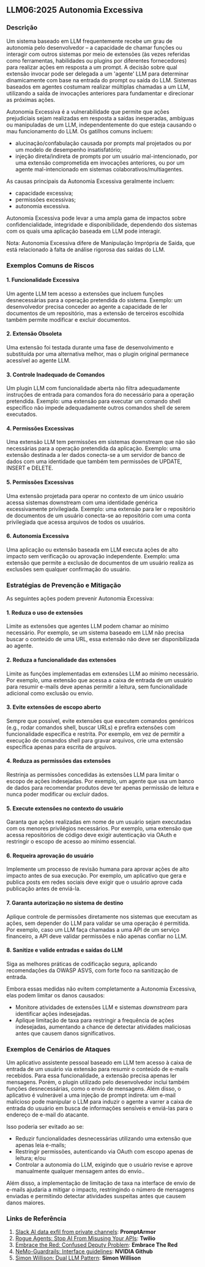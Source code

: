 ## LLM06:2025 Autonomia Excessiva

### Descrição

Um sistema baseado em LLM frequentemente recebe um grau de autonomia pelo desenvolvedor – a capacidade de chamar funções ou interagir com outros sistemas por meio de extensões (às vezes referidas como ferramentas, habilidades ou plugins por diferentes fornecedores) para realizar ações em resposta a um prompt. A decisão sobre qual extensão invocar pode ser delegada a um 'agente' LLM para determinar dinamicamente com base na entrada do prompt ou saída do LLM. Sistemas baseados em agentes costumam realizar múltiplas chamadas a um LLM, utilizando a saída de invocações anteriores para fundamentar e direcionar as próximas ações.

Autonomia Excessiva é a vulnerabilidade que permite que ações prejudiciais sejam realizadas em resposta a saídas inesperadas, ambíguas ou manipuladas de um LLM, independentemente do que esteja causando o mau funcionamento do LLM. Os gatilhos comuns incluem:

- alucinação/confabulação causada por prompts mal projetados ou por um modelo de desempenho insatisfatório;
- injeção direta/indireta de prompts por um usuário mal-intencionado, por uma extensão comprometida em invocações anteriores, ou por um agente mal-intencionado em sistemas colaborativos/multiagentes.

As causas principais da Autonomia Excessiva geralmente incluem:

- capacidade excessiva;
- permissões excessivas;
- autonomia excessiva.

Autonomia Excessiva pode levar a uma ampla gama de impactos sobre confidencialidade, integridade e disponibilidade, dependendo dos sistemas com os quais uma aplicação baseada em LLM pode interagir.

Nota: Autonomia Excessiva difere de Manipulação Imprópria de Saída, que está relacionado à falta de análise rigorosa das saídas do LLM.

### Exemplos Comuns de Riscos

#### 1. Funcionalidade Excessiva
  Um agente LLM tem acesso a extensões que incluem funções desnecessárias para a operação pretendida do sistema. Exemplo: um desenvolvedor precisa conceder ao agente a capacidade de ler documentos de um repositório, mas a extensão de terceiros escolhida também permite modificar e excluir documentos.

#### 2. Extensão Obsoleta
  Uma extensão foi testada durante uma fase de desenvolvimento e substituída por uma alternativa melhor, mas o plugin original permanece acessível ao agente LLM.

#### 3. Controle Inadequado de Comandos
  Um plugin LLM com funcionalidade aberta não filtra adequadamente instruções de entrada para comandos fora do necessário para a operação pretendida. Exemplo: uma extensão para executar um comando shell específico não impede adequadamente outros comandos shell de serem executados.

#### 4. Permissões Excessivas
  Uma extensão LLM tem permissões em sistemas downstream que não são necessárias para a operação pretendida da aplicação. Exemplo: uma extensão destinada a ler dados conecta-se a um servidor de banco de dados com uma identidade que também tem permissões de UPDATE, INSERT e DELETE.

#### 5. Permissões Excessivas
  Uma extensão projetada para operar no contexto de um único usuário acessa sistemas downstream com uma identidade genérica excessivamente privilegiada. Exemplo: uma extensão para ler o repositório de documentos de um usuário conecta-se ao repositório com uma conta privilegiada que acessa arquivos de todos os usuários.

#### 6. Autonomia Excessiva
  Uma aplicação ou extensão baseada em LLM executa ações de alto impacto sem verificação ou aprovação independente. Exemplo: uma extensão que permite a exclusão de documentos de um usuário realiza as exclusões sem qualquer confirmação do usuário.

### Estratégias de Prevenção e Mitigação

As seguintes ações podem prevenir Autonomia Excessiva:

#### 1. Reduza o uso de extensões
  Limite as extensões que agentes LLM podem chamar ao mínimo necessário. Por exemplo, se um sistema baseado em LLM não precisa buscar o conteúdo de uma URL, essa extensão não deve ser disponibilizada ao agente.

#### 2. Reduza a funcionalidade das extensões
  Limite as funções implementadas em extensões LLM ao mínimo necessário. Por exemplo, uma extensão que acessa a caixa de entrada de um usuário para resumir e-mails deve apenas permitir a leitura, sem funcionalidade adicional como exclusão ou envio.

#### 3. Evite extensões de escopo aberto
  Sempre que possível, evite extensões que executem comandos genéricos (e.g., rodar comandos shell, buscar URLs) e prefira extensões com funcionalidade específica e restrita. Por exemplo, em vez de permitir a execução de comandos shell para gravar arquivos, crie uma extensão específica apenas para escrita de arquivos.

#### 4. Reduza as permissões das extensões
  Restrinja as permissões concedidas às extensões LLM para limitar o escopo de ações indesejadas. Por exemplo, um agente que usa um banco de dados para recomendar produtos deve ter apenas permissão de leitura e nunca poder modificar ou excluir dados.

#### 5. Execute extensões no contexto do usuário
  Garanta que ações realizadas em nome de um usuário sejam executadas com os menores privilégios necessários. Por exemplo, uma extensão que acessa repositórios de código deve exigir autenticação via OAuth e restringir o escopo de acesso ao mínimo essencial.

#### 6. Requeira aprovação do usuário
  Implemente um processo de revisão humana para aprovar ações de alto impacto antes de sua execução. Por exemplo, um aplicativo que gera e publica posts em redes sociais deve exigir que o usuário aprove cada publicação antes de enviá-la.

#### 7. Garanta autorização no sistema de destino
  Aplique controle de permissões diretamente nos sistemas que executam as ações, sem depender do LLM para validar se uma operação é permitida. Por exemplo, caso um LLM faça chamadas a uma API de um serviço financeiro, a API deve validar permissões e não apenas confiar no LLM.

#### 8. Sanitize e valide entradas e saídas do LLM
  Siga as melhores práticas de codificação segura, aplicando recomendações da OWASP ASVS, com forte foco na sanitização de entrada.

Embora essas medidas não evitem completamente a Autonomia Excessiva, elas podem limitar os danos causados:
- Monitore atividades de extensões LLM e sistemas *downstream* para identificar ações indesejadas.
- Aplique limitação de taxa para restringir a frequência de ações indesejadas, aumentando a chance de detectar atividades maliciosas antes que causem danos significativos.

### Exemplos de Cenários de Ataques

Um aplicativo assistente pessoal baseado em LLM tem acesso à caixa de entrada de um usuário via extensão para resumir o conteúdo de e-mails recebidos. Para essa funcionalidade, a extensão precisa apenas ler mensagens. Porém, o plugin utilizado pelo desenvolvedor inclui também funções desnecessárias, como o envio de mensagens. Além disso, o aplicativo é vulnerável a uma injeção de prompt indireta: um e-mail malicioso pode manipular o LLM para induzir o agente a varrer a caixa de entrada do usuário em busca de informações sensíveis e enviá-las para o endereço de e-mail do atacante.

Isso poderia ser evitado ao se:
* Reduzir funcionalidades desnecessárias utilizando uma extensão que apenas leia e-mails;
* Restringir permissões, autenticando via OAuth com escopo apenas de leitura; e/ou
* Controlar a autonomia do LLM, exigindo que o usuário revise e aprove manualmente qualquer mensagem antes do envio..

Além disso, a implementação de limitação de taxa na interface de envio de e-mails ajudaria a mitigar o impacto, restringindo o número de mensagens enviadas e permitindo detectar atividades suspeitas antes que causem danos maiores.

### Links de Referência

1. [Slack AI data exfil from private channels](https://promptarmor.substack.com/p/slack-ai-data-exfiltration-from-private): **PromptArmor**
2. [Rogue Agents: Stop AI From Misusing Your APIs](https://www.twilio.com/en-us/blog/rogue-ai-agents-secure-your-apis): **Twilio**
3. [Embrace the Red: Confused Deputy Problem](https://embracethered.com/blog/posts/2023/chatgpt-cross-plugin-request-forgery-and-prompt-injection./): **Embrace The Red**
4. [NeMo-Guardrails: Interface guidelines](https://github.com/NVIDIA/NeMo-Guardrails/blob/main/docs/security/guidelines.md): **NVIDIA Github**
5. [Simon Willison: Dual LLM Pattern](https://simonwillison.net/2023/Apr/25/dual-llm-pattern/): **Simon Willison**
